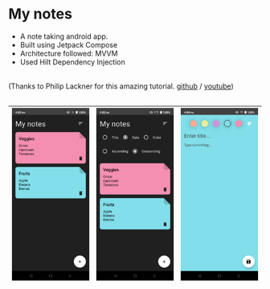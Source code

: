 # My notes

- A note taking android app.
- Built using Jetpack Compose
- Architecture followed: MVVM
- Used Hilt Dependency Injection
<br>
(Thanks to Philip Lackner for this amazing tutorial. <a href="https://github.com/philipplackner/CleanArchitectureNoteApp/tree/app">github</a> / <a href="https://www.youtube.com/watch?v=8YPXv7xKh2w">youtube</a>) <br><br>

| <img src="https://github.com/harshraj9988/github-storage/blob/main/images/Screenshot_20220717-160337.png"> | <img src="https://github.com/harshraj9988/github-storage/blob/main/images/Screenshot_20220717-160352.png"> | <img src="https://github.com/harshraj9988/github-storage/blob/main/images/Screenshot_20220717-160423.png"> |
| ---------------------------------------------- | -------------------------------------------- | ------------------------------------------- |

